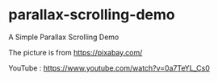# parallax-scrolling-demo

A Simple Parallax Scrolling Demo

The picture is from https://pixabay.com/

YouTube : https://www.youtube.com/watch?v=0a7TeYL_Cs0
